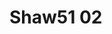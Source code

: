 <a name="material" />

# Shaw51 02
<script type="application/ld+json">
  {
    "@context": "https://schema.org/",
    "@type": "ChemicalSubstance",
    "http://purl.org/dc/terms/conformsTo":
      {
        "@type": "CreativeWork",
        "@id": "https://bioschemas.org/profiles/ChemicalSubstance/0.4-RELEASE/"
      },
    "@id": "https://egonw.github.io/nanowiki/nanowiki32.html#material",
    "name": "Shaw51 02",
    "sameAs": "http://127.0.0.1/mediawiki/index.php/Special:URIResolver/Shaw51_02"
  }
</script>

